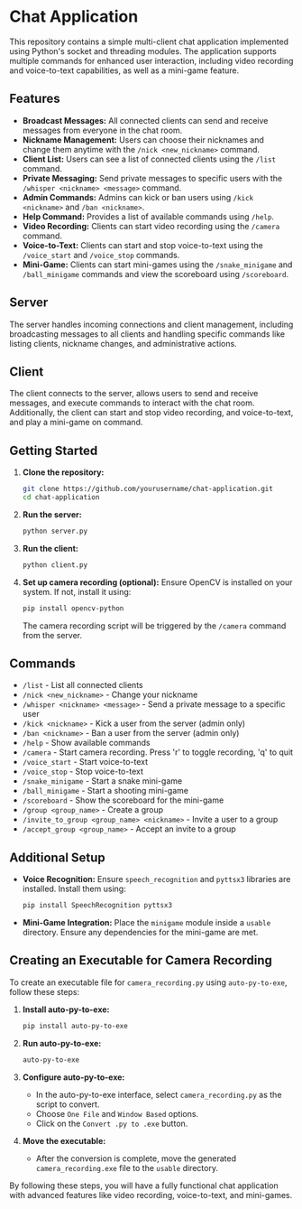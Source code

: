 # Chat Application

This repository contains a simple multi-client chat application implemented using Python's socket and threading modules. The application supports multiple commands for enhanced user interaction, including video recording and voice-to-text capabilities, as well as a mini-game feature.

## Features

- **Broadcast Messages:** All connected clients can send and receive messages from everyone in the chat room.
- **Nickname Management:** Users can choose their nicknames and change them anytime with the `/nick <new_nickname>` command.
- **Client List:** Users can see a list of connected clients using the `/list` command.
- **Private Messaging:** Send private messages to specific users with the `/whisper <nickname> <message>` command.
- **Admin Commands:** Admins can kick or ban users using `/kick <nickname>` and `/ban <nickname>`.
- **Help Command:** Provides a list of available commands using `/help`.
- **Video Recording:** Clients can start video recording using the `/camera` command.
- **Voice-to-Text:** Clients can start and stop voice-to-text using the `/voice_start` and `/voice_stop` commands.
- **Mini-Game:** Clients can start mini-games using the `/snake_minigame` and `/ball_minigame` commands and view the scoreboard using `/scoreboard`.

## Server

The server handles incoming connections and client management, including broadcasting messages to all clients and handling specific commands like listing clients, nickname changes, and administrative actions.

## Client

The client connects to the server, allows users to send and receive messages, and execute commands to interact with the chat room. Additionally, the client can start and stop video recording, and voice-to-text, and play a mini-game on command.

## Getting Started

1. **Clone the repository:**
    ```bash
    git clone https://github.com/yourusername/chat-application.git
    cd chat-application
    ```

2. **Run the server:**
    ```bash
    python server.py
    ```

3. **Run the client:**
    ```bash
    python client.py
    ```

4. **Set up camera recording (optional):**
    Ensure OpenCV is installed on your system. If not, install it using:
    ```bash
    pip install opencv-python
    ```
    The camera recording script will be triggered by the `/camera` command from the server.

## Commands

- `/list` - List all connected clients
- `/nick <new_nickname>` - Change your nickname
- `/whisper <nickname> <message>` - Send a private message to a specific user
- `/kick <nickname>` - Kick a user from the server (admin only)
- `/ban <nickname>` - Ban a user from the server (admin only)
- `/help` - Show available commands
- `/camera` - Start camera recording. Press 'r' to toggle recording, 'q' to quit
- `/voice_start` - Start voice-to-text
- `/voice_stop` - Stop voice-to-text
- `/snake_minigame` - Start a snake mini-game
- `/ball_minigame` - Start a shooting mini-game 
- `/scoreboard` - Show the scoreboard for the mini-game
- `/group <group_name>` - Create a group
- `/invite_to_group <group_name> <nickname>` - Invite a user to a group
- `/accept_group <group_name>` - Accept an invite to a group

## Additional Setup

- **Voice Recognition:** Ensure `speech_recognition` and `pyttsx3` libraries are installed. Install them using:
    ```bash
    pip install SpeechRecognition pyttsx3
    ```

- **Mini-Game Integration:** Place the `minigame` module inside a `usable` directory. Ensure any dependencies for the mini-game are met.

## Creating an Executable for Camera Recording

To create an executable file for `camera_recording.py` using `auto-py-to-exe`, follow these steps:

1. **Install auto-py-to-exe:**
    ```bash
    pip install auto-py-to-exe
    ```

2. **Run auto-py-to-exe:**
    ```bash
    auto-py-to-exe
    ```

3. **Configure auto-py-to-exe:**
    - In the auto-py-to-exe interface, select `camera_recording.py` as the script to convert.
    - Choose `One File` and `Window Based` options.
    - Click on the `Convert .py to .exe` button.

4. **Move the executable:**
    - After the conversion is complete, move the generated `camera_recording.exe` file to the `usable` directory.

By following these steps, you will have a fully functional chat application with advanced features like video recording, voice-to-text, and mini-games.
